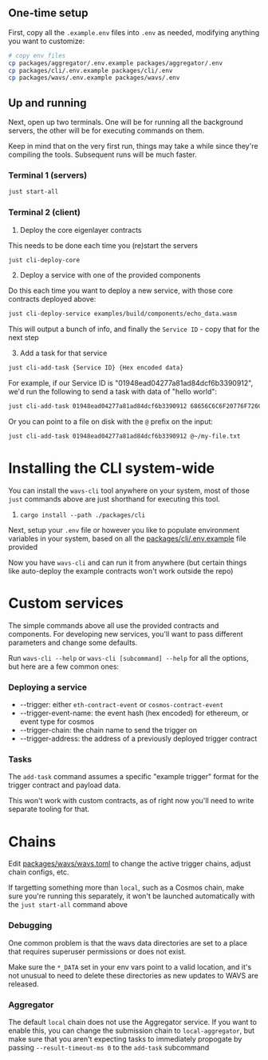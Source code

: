 ## One-time setup

First, copy all the `.example.env` files into `.env` as needed, modifying anything you want to customize:

```bash
# copy env files
cp packages/aggregator/.env.example packages/aggregator/.env
cp packages/cli/.env.example packages/cli/.env
cp packages/wavs/.env.example packages/wavs/.env
```

## Up and running

Next, open up two terminals. One will be for running all the background servers, the other will be for executing commands on them.

Keep in mind that on the very first run, things may take a while since they're compiling the tools. Subsequent runs will be much faster.

### Terminal 1 (servers)

```bash
just start-all
```

### Terminal 2 (client)

1. Deploy the core eigenlayer contracts 

This needs to be done each time you (re)start the servers

```bash
just cli-deploy-core
```

2. Deploy a service with one of the provided components

Do this each time you want to deploy a new service, with those core contracts deployed above:

```bash
just cli-deploy-service examples/build/components/echo_data.wasm
```

This will output a bunch of info, and finally the `Service ID` - copy that for the next step

3. Add a task for that service

```bash
just cli-add-task {Service ID} {Hex encoded data}
```

For example, if our Service ID is "01948ead04277a81ad84dcf6b3390912", we'd run the following to send a task with data of "hello world":

```bash
just cli-add-task 01948ead04277a81ad84dcf6b3390912 68656C6C6F20776F726C64
```

Or you can point to a file on disk with the `@` prefix on the input:

```bash
just cli-add-task 01948ead04277a81ad84dcf6b3390912 @~/my-file.txt
```

# Installing the CLI system-wide

You can install the `wavs-cli` tool anywhere on your system, most of those `just` commands above are just shorthand for executing this tool.

1. `cargo install --path ./packages/cli`

Next, setup your `.env` file or however you like to populate environment variables in your system, based on all the [packages/cli/.env.example](packages/cli/.env.example) file provided

Now you have `wavs-cli` and can run it from anywhere (but certain things like auto-deploy the example contracts won't work outside the repo)

# Custom services

The simple commands above all use the provided contracts and components. For developing new services, you'll want to pass different parameters and change some defaults. 

Run `wavs-cli --help` or `wavs-cli [subcommand] --help` for all the options, but here are a few common ones:

### Deploying a service

* --trigger: either `eth-contract-event` or `cosmos-contract-event`
* --trigger-event-name: the event hash (hex encoded) for ethereum, or event type for cosmos
* --trigger-chain: the chain name to send the trigger on
* --trigger-address: the address of a previously deployed trigger contract

### Tasks

The `add-task` command assumes a specific "example trigger" format for the trigger contract and payload data.

This won't work with custom contracts, as of right now you'll need to write separate tooling for that.

# Chains

Edit [packages/wavs/wavs.toml](packages/wavs/wavs.toml) to change the active trigger chains, adjust chain configs, etc.

If targetting something more than `local`, such as a Cosmos chain, make sure you're running this separately, it won't be launched automatically with the `just start-all` command above

### Debugging

One common problem is that the wavs data directories are set to a place that requires superuser permissions or does not exist.

Make sure the `*_DATA` set in your env vars point to a valid location, and it's not unusual to need to delete these directories as new updates to WAVS are released.

### Aggregator

The default `local` chain does not use the Aggregator service. If you want to enable this, you can change the submission chain to `local-aggregator`, but make sure that you aren't expecting tasks to immediately propogate by passing `--result-timeout-ms 0` to the `add-task` subcommand